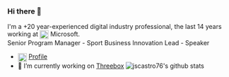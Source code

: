 ### Hi there 👋

I'm a +20 year-experienced digital industry professional, the last 14 years working at <img align="center" height="20" src="https://media-exp1.licdn.com/dms/image/C4D0BAQEko6uLz7XylA/company-logo_100_100/0?e=1614211200&v=beta&t=BEuh2CCCWN6Dsg_dmThUMtYaLRwElYupbU46qd7VqLQ" alt="Microsoft" /> Microsoft.  
Senior Program Manager - Sport Business Innovation Lead - Speaker

- <img align="center" height="20" src="https://media-exp1.licdn.com/dms/image/C4D0BAQGyOWvr4W0Pow/company-logo_200_200/0?e=1614211200&v=beta&t=0l4wAzyAzdAG-QziWNGUKlbTejELd_bbJFxKFo-XICs" alt="Microsoft" /> [Profile](https://www.linkedin.com/in/jscastro/)
- 🔭 I’m currently working on [Threebox](https://github.com/jscastro76/threebox)
![jscastro76's github stats](https://github-readme-stats.vercel.app/api?username=jscastro76&include_all_commits=true)

<!--
**jscastro76/jscastro76** is a ✨ _special_ ✨ repository because its `README.md` (this file) appears on your GitHub profile.

Here are some ideas to get you started:

- 🔭 I’m currently working on ...
- 🌱 I’m currently learning ...
- 👯 I’m looking to collaborate on ...
- 🤔 I’m looking for help with ...
- 💬 Ask me about ...
- 📫 How to reach me: ...
- 😄 Pronouns: ...
- ⚡ Fun fact: ...
-->
